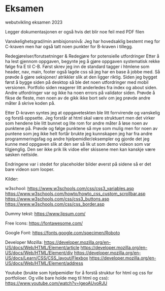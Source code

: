 # Eksamen
webutvikling eksamen 2023

Legger dokumentasjonen er også hvis det blir noe feil med PDF filen

Vanskelighetsgrad/min ambisjonsnivå:
Jeg har hovedsaklig bestemt meg for C-kraven men har også tatt noen punkter for B-kraven i tillegg. 

Redegjørelser/forutsetninger &  Redegjøre for potensielle utfordringer
Etter å ha lest gjennom oppgaven, begynte jeg å gjøre oppgaven systematisk rekke følge fra E til C-B. Først skrev jeg inn de standard tagger i htmlene som header, nav, main, footer også lagde css så jeg har en base å jobbe med. Så prøvde å gjøre seksjoner/ atrikkler slik at den ligger riktig. Siden jeg bygget først å bygge siden på desktop så ble det noen utfordringer med mobil versionen. Portfolio siden reagerer litt anderledes fra index og about siden. 
Andre utfordringer var og ikke ha noen errors på validator siden. Prøvde å fikse de fleste, men noen av de gikk ikke bort selv om jeg prøvde andre måter å skrive koden på.

Etter D-kraven syntes jeg at oppgaveteskten ble litt forrvirende og vanskelig og forstå oppsette. Jeg forstår at html skal være struktuert men det virker som hendene ble litt bunnet og lite rom for andre måter å løse noen av punktene på. Prøvde og følge punktene så mye som mulig men for noen av puntene som jeg ikke helt fortår brukte jeg kunnskapen jeg har fra andre programmeringsfag og andre hjelpemidler/eksempler og gjorde det jeg kunne med oppgaven slik at den ser så lik ut som demo videon som var tilgjenglig. Den ser ikke prik lik vidoe eller skissene men kan kanskje være søsken nettside. 

Endringene var i stedet for placeholder bilder øverst på sidene så er det bare videon som looper.

Kilder:

w3school:
https://www.w3schools.com/css/css3_variables.asp 
https://www.w3schools.com/howto/howto_css_custom_scrollbar.asp 
https://www.w3schools.com/css/css3_buttons.asp 
https://www.w3schools.com/css/css_border.asp 

Dummy tekst:
https://www.lipsum.com/ 

Free Icons:
https://fontawesome.com/ 

Google Font:
https://fonts.google.com/specimen/Roboto 

Developer Mozilla:
https://developer.mozilla.org/en-US/docs/Web/HTML/Element/article 
https://developer.mozilla.org/en-US/docs/Web/HTML/Element/div 
https://developer.mozilla.org/en-US/docs/Learn/CSS/CSS_layout/Flexbox
https://developer.mozilla.org/en-US/docs/Web/HTML/Element/address 

Youtube (brukte som hjelpemidler for å forstå struktur for html og css for portfolioer. Og ville bare holde meg til html og css):
https://www.youtube.com/watch?v=lgeoAUvoRJU 
